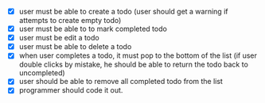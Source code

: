 -[x] user must be able to create a todo (user should get a warning if attempts to create empty todo)
-[x] user must be able to to mark completed todo
-[x] user must be edit a todo
-[x] user must be able to delete a todo
-[x] when user completes a todo, it must pop to the bottom of the list (if user double clicks by mistake, he should be able to return the todo back to uncompleted)
-[x] user should be able to remove all completed todo from the list
-[x] programmer should code it out.
